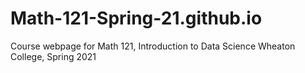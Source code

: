 # Math-121-Spring-21.github.io

Course webpage for Math 121, Introduction to Data Science
Wheaton College, Spring 2021
